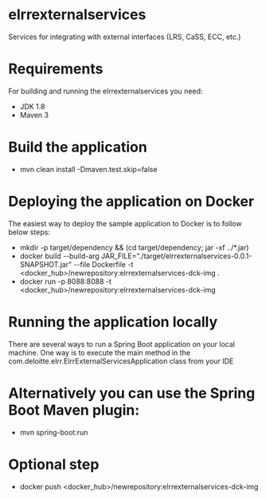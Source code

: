 # elrrexternalservices
Services for integrating with external interfaces (LRS, CaSS, ECC, etc.)

# Requirements
For building and running the elrrexternalservices you need:
- JDK 1.8
- Maven 3
# Build the application
- mvn clean install -Dmaven.test.skip=false

# Deploying the application on Docker 
The easiest way to deploy the sample application to Docker is to follow below steps:
- mkdir -p target/dependency && (cd target/dependency; jar -xf ../*.jar)
- docker build --build-arg JAR_FILE="./target/elrrexternalservices-0.0.1-SNAPSHOT.jar" --file Dockerfile -t <docker_hub>/newrepository:elrrexternalservices-dck-img .
- docker run -p 8088:8088 -t <docker_hub>/newrepository:elrrexternalservices-dck-img

# Running the application locally
There are several ways to run a Spring Boot application on your local machine. One way is to execute the main method in the com.deloitte.elrr.ElrrExternalServicesApplication class from your IDE

# Alternatively you can use the Spring Boot Maven plugin: 
- mvn spring-boot:run

# Optional step 
- docker push <docker_hub>/newrepository:elrrexternalservices-dck-img
